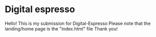# Digital espresso
Hello! This is my submission for Digital-Espresso
Please note that the landing/home page is the "index.html" file
Thank you!
